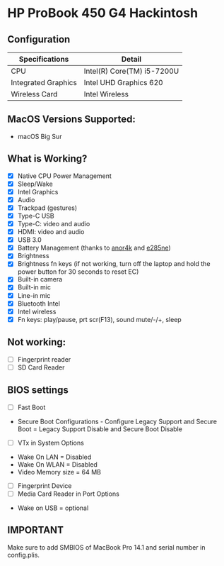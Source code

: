 # HP ProBook 450 G4 Hackintosh

## Configuration

| Specifications      | Detail                       |
| ------------------- | ---------------------------- |
| CPU                 | Intel(R) Core(TM) i5-7200U   |
| Integrated Graphics | Intel UHD Graphics 620       |
| Wireless Card       | Intel Wireless               |

## MacOS Versions Supported:

- macOS Big Sur

## What is Working?

- [x] Native CPU Power Management
- [x] Sleep/Wake
- [x] Intel Graphics
- [x] Audio
- [x] Trackpad (gestures)
- [x] Type-C USB
- [x] Type-C: video and audio
- [x] HDMI: video and audio
- [x] USB 3.0
- [x] Battery Management (thanks to [anor4k](https://www.tonymacx86.com/threads/guide-how-to-patch-dsdt-for-working-battery-status.116102/page-500#post-2021126) and [e285ne](https://www.tonymacx86.com/threads/guide-hp-probook-430-g6-whiskey-lake.282302/page-6#post-2147595))
- [x] Brightness
- [x] Brightness fn keys (if not working, turn off the laptop and hold the power button for 30 seconds to reset EC)
- [x] Built-in camera
- [x] Built-in mic
- [x] Line-in mic
- [x] Bluetooth Intel
- [x] Intel wireless
- [x] Fn keys: play/pause, prt scr(F13), sound mute/-/+, sleep

## Not working:

- [ ] Fingerprint reader
- [ ] SD Card Reader

## BIOS settings

- [ ] Fast Boot
- Secure Boot Configurations - Configure Legacy Support and Secure Boot = Legacy Support Disable and Secure Boot Disable
- [ ] VTx in System Options
- Wake On LAN = Disabled
- Wake On WLAN = Disabled
- Video Memory size = 64 MB
- [ ] Fingerprint Device
- [ ] Media Card Reader in Port Options
- Wake on USB = optional

## IMPORTANT

Make sure to add SMBIOS of MacBook Pro 14.1 and serial number in config.plis.
